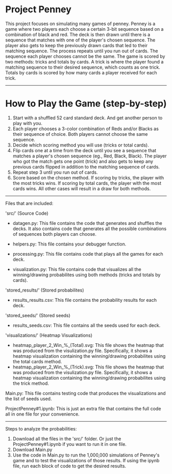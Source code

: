 # Project Penney

This project focuses on simulating many games of penney. Penney is a game where two players each choose a certain 3-bit sequence based on a combination of black and red. The deck is then drawn until there is a sequence that matches with one of the player's chosen sequence. The player also gets to keep the previously drawn cards that led to their matching sequence. The process repeats until you run out of cards. The sequence each player chooses cannot be the same. The game is scored by two methods: tricks and totals by cards. A trick is where the player found a matching sequence to their desired sequence, which counts as one trick. Totals by cards is scored by how many cards a player received for each trick.

---
# How to Play the Game (step-by-step)

1. Start with a shuffled 52 card standard deck. And get another person to play with you.
2. Each player chooses a 3-color combination of Reds and/or Blacks as their sequence of choice. Both players cannot choose the same sequence.
3. Decide which scoring method you will use (tricks or total cards).
4. Flip cards one at a time from the deck until you see a sequence that matches a player's chosen sequence (eg., Red, Black, Black). The player who got the match gets one point (trick) and also gets to keep any previous cards flipped in addition to the matching sequence of cards.
5. Repeat step 3 until you run out of cards.
6. Score based on the chosen method. If scoring by tricks, the player with the most tricks wins. If scoring by total cards, the player with the most cards wins. All other cases will result in a draw for both methods.
---
Files that are included:

'src/' (Source Code)

- datagen.py: This file contains the code that generates and shuffles the decks. It also contains code that generates all the possible combinations of sequences both players can choose.

- helpers.py: This file contains your debugger function.

- processing.py: This file contains code that plays all the games for each deck.

- visualization.py: This file contains code that visualizes all the winning/drawing probabilites using both methods (tricks and totals by cards).

'stored_results/' (Stored probabilites)

- results_results.csv: This file contains the probability results for each deck.

'stored_seeds/' (Stored seeds)

- results_seeds.csv: This file contains all the seeds used for each deck.

'visualizations/' (Heatmap Visualizations)

- heatmap_player_2_Win_%_(Total).svg: This file shows the heatmap that was produced from the visulization.py file. Specifically, it shows a heatmap visualization containing the winning/drawing probabilites using the total cards method.
- heatmap_player_2_Win_%_(Trick).svg: This file shows the heatmap that was produced from the visulization.py file. Specifically, it shows a heatmap visualization containing the winning/drawing probabilites using the trick method.

Main.py: This file contains testing code that produces the visualizations and the list of seeds used.

ProjectPenney#1.ipynb: This is just an extra file that contains the full code all in one file for your convenience.

---

Steps to analyze the probabilities:

1. Download all the files in the 'src/' folder. Or just the ProjectPenney#1.ipynb if you want to run it in one file.
2. Download Main.py
3. Use the code in Main.py to run the 1,000,000 simulations of Penney's game and to test the visualizations of those results. If using the ipynb file, run each block of code to get the desired results.
